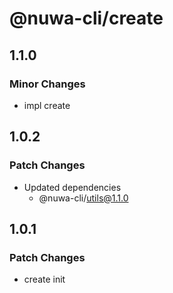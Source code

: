 # @nuwa-cli/create

## 1.1.0

### Minor Changes

- impl create

## 1.0.2

### Patch Changes

- Updated dependencies
  - @nuwa-cli/utils@1.1.0

## 1.0.1

### Patch Changes

- create init
